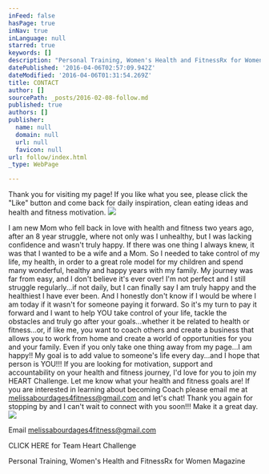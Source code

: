 ```yaml
---
inFeed: false
hasPage: true
inNav: true
inLanguage: null
starred: true
keywords: []
description: "Personal Training, Women's Health and FitnessRx for Women Magazine"
datePublished: '2016-04-06T02:57:09.942Z'
dateModified: '2016-04-06T01:31:54.269Z'
title: CONTACT
author: []
sourcePath: _posts/2016-02-08-follow.md
published: true
authors: []
publisher:
  name: null
  domain: null
  url: null
  favicon: null
url: follow/index.html
_type: WebPage

---
```

Thank you for visiting my page! If you like what you see, please click the "Like" button and come back for daily inspiration, clean eating ideas and health and fitness motivation.
![](https://s3-us-west-2.amazonaws.com/the-grid-img/p/e07ec27cbb43b9431e4b7e1701f78dc22677950e.jpg)

I am new Mom who fell back in love with health and fitness two years ago, after an 8 year struggle, where not only was I unhealthy, but I was lacking confidence and wasn't truly happy. If there was one thing I always knew, it was that I wanted to be a wife and a Mom. So I needed to take control of my life, my health, in order to a great role model for my children and spend many wonderful, healthy and happy years with my family. My journey was far from easy, and I don't believe it's ever over! I'm not perfect and I still struggle regularly...if not daily, but I can finally say I am truly happy and the healthiest I have ever been. And I honestly don't know if I would be where I am today if it wasn't for someone paying it forward. So it's my turn to pay it forward and I want to help YOU take control of your life, tackle the obstacles and truly go after your goals...whether it be related to health or fitness...or, if like me, you want to coach others and create a business that allows you to work from home and create a world of opportunities for you and your family. Even if you only take one thing away from my page...I am happy!! My goal is to add value to someone's life every day...and I hope that person is YOU!!! If you are looking for motivation, support and accountability on your health and fitness journey, I'd love for you to join my HEART Challenge. Let me know what your health and fitness goals are! If you are interested in learning about becoming Coach please email me at melissabourdages4fitness@gmail.com and let's chat! Thank you again for stopping by and I can't wait to connect with you soon!!! Make it a great day.
![](https://s3-us-west-2.amazonaws.com/the-grid-img/p/ba8576cdcdaee9f4a71221b62487c16c7e8a80c8.jpg)

Email melissabourdages4fitness@gmail.com

CLICK HERE for Team Heart Challenge 

Personal Training, Women's Health and FitnessRx for Women Magazine
